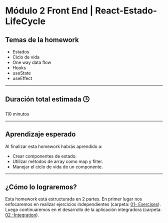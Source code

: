 # Módulo 2 Front End | React-Estado-LifeCycle

## Temas de la homework

- Estados
- Ciclo de vida
- One way data flow
- Hooks
- useState
- useEffect

---

## Duración total estimada 🕒

110 minutos

---

## Aprendizaje esperado

Al finalizar esta homework habrás aprendido a:

- Crear componentes de estado.
- Utilizar métodos de array como map y filter.
- Manejar el ciclo de vida de un componente.

---

## ¿Cómo lo lograremos?

Esta homework está estructurada en 2 partes. En primer lugar nos enfocaremos en realizar ejercicios independientes (carpeta: [01- Exercises](./01%20-%20Exercises/README.md)). Luego continuaremos en el desarrollo de la aplicación integradora (carpeta: [02 -Integration](./02%20-%20Integration/README.md)).
